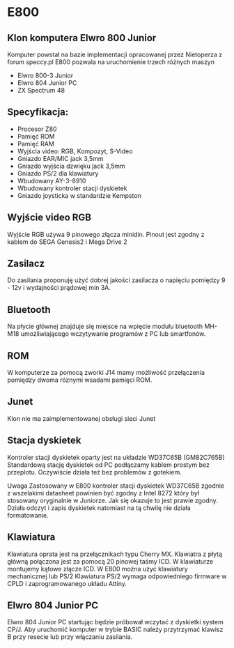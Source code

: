 # E800
## Klon komputera Elwro 800 Junior

Komputer powstał na bazie implementacji opracowanej przez Nietoperza z forum speccy.pl
E800 pozwala na uruchomienie trzech różnych maszyn

* Elwro 800-3 Junior
* Elwro 804 Junior PC
* ZX Spectrum 48

## Specyfikacja:
* Procesor Z80
* Pamięć ROM
* Pamięć RAM
* Wyjścia video: RGB, Kompozyt, S-Video
* Gniazdo EAR/MIC jack 3,5mm
* Gniazdo wyjścia dzwięku jack 3,5mm
* Gniazdo PS/2 dla klawiatury
* Wbudowany AY-3-8910
* Wbudowany kontroler stacji dyskietek
* Gniazdo joysticka w standardzie Kempston

## Wyjście video RGB
Wyjście RGB używa 9 pinowego złącza minidin. Pinout jest zgodny z kablem do SEGA Genesis2 i Mega Drive 2

## Zasilacz
Do zasilania proponuję użyć dobrej jakości zasilacza o napięciu pomiędzy 9 - 12v i wydajności prądowej min 3A.

## Bluetooth
Na płycie głównej znajduje się miejsce na wpięcie modułu bluetooth MH-M18 umożliwiającego wczytywanie programów z PC lub smartfonów.

## ROM
W komputerze za pomocą zworki J14 mamy możliwość przełączenia pomiędzy dwoma róznymi wsadami pamięci ROM.

## Junet
Klon nie ma zaimplementowanej obsługi sieci Junet

## Stacja dyskietek
Kontroler stacji dyskietek oparty jest na układzie WD37C65B (GM82C765B)
Standardową stację dyskietek od PC podłączamy kablem prostym bez przeplotu.
Oczywiście działa też bez problemów z gotekiem.

Uwaga
Zastosowany w E800 kontroler stacji dyskietek WD37C65B zgodnie z wszelakimi datasheet powinien być zgodny z Intel 8272 który był stosowany oryginalnie w Juniorze.
Jak się okazuje to jest prawie zgodny. Działa odczyt i zapis dyskietek natomiast na tą chwilę nie działa formatowanie. 

## Klawiatura
Klawiatura oprata jest na przełącznikach typu Cherry MX. Klawiatra z płytą główną połączona jest za pomocą 20 pinowej taśmy ICD.
W klawiaturze montujemy kątowe złącze ICD. 
W E800 można użyć klawiatury mechanicznej lub PS/2
Klawiatura PS/2 wymaga odpowiedniego firmware w CPLD i zaprogramowanego układu Attiny.

## Elwro 804 Junior PC
Elwro 804 Junior PC startując będzie próbował wczytać z dyskietki system CP/J.
Aby uruchomić komputer w trybie BASIC należy przytrzymać klawisz B przy resecie lub przy włączaniu zasilania.

